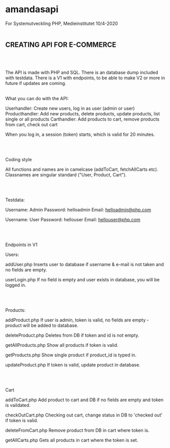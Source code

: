 # amandasapi

For Systemutveckling PHP, Medieinstitutet 10/4-2020
<br><br>

<h2>CREATING API FOR E-COMMERCE</h2>
<br><br>

The API is made with PHP and SQL. There is an database dump included with testdata. There is a V1 with endpoints, to be able to make 
V2 or more in future if updates are coming.
<br><br>

What you can do with the API:

Userhandler: Create new users, log in as user (admin or user)
Producthandler: Add new products, delete products, update products, list single or all products
Carthandler: Add products to cart, remove products from cart, check out cart


When you log in, a session (token) starts, which is valid for 20 minutes.


<br><br>

Coding style

All functions and names are in camelcase (addToCart, fetchAllCarts etc). Classnames are singular standard ("User, Product, Cart").

<br><br>


Testdata:

Username: Admin
Password: helloadmin
Email: helloadmin@php.com

Username: User
Password: hellouser
Email: hellouser@php.com

<br><br>



Endpoints in V1
<br>


Users:

addUser.php
Inserts user to database if username & e-mail is not taken and no fields are empty.

userLogin.php
If no field is empty and user exists in database, you will be logged in.

<br><br>

Products:

addProduct.php
If user is admin, token is valid, no fields are empty - product will be added to database.

deleteProduct.php
Deletes from DB if token and id is not empty.

getAllProducts.php
Show all products if token is valid.

getProducts.php
Show single product if product_id is typed in.

updateProduct.php
If token is valid, update product in database.

<br><br>


Cart

addToCart.php
Add product to cart and DB if no fields are empty and token is vaildated.

checkOutCart.php
Checking out cart, change status in DB to 'checked out' if token is valid.

deleteFromCart.php
Remove product from DB in cart where token is.

getAllCarts.php
Gets all products in cart where the token is set.


